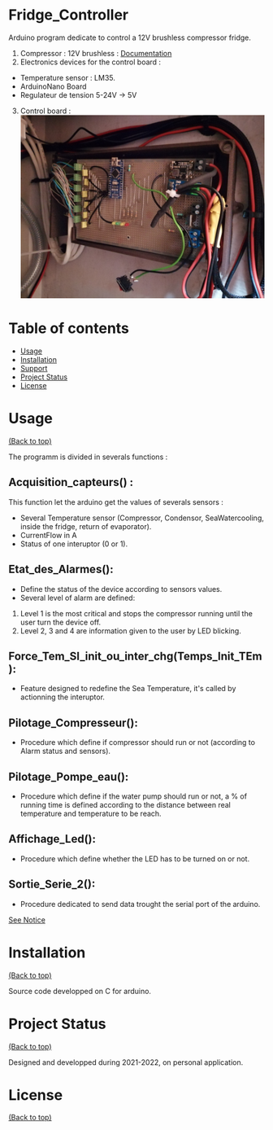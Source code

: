 
# Fridge_Controller

Arduino program dedicate to control a 12V brushless compressor fridge.

1. Compressor : 12V brushless : [Documentation](Pictures/2020_Doc_Compressor.pdf)
2. Electronics devices for the control board : 
- Temperature sensor : LM35.
- ArduinoNano Board
- Regulateur de tension 5-24V -> 5V
3. Control board : ![image](Pictures/Control_Board.jpg)

# Table of contents

- [Usage](#usage)
- [Installation](#installation)
- [Support](#Support)
- [Project Status](#project)
- [License](#license)

# Usage

[(Back to top)](#table-of-contents)

The programm is divided in severals functions :

## Acquisition_capteurs() : 
This function let the arduino get the values of severals sensors :
- Several Temperature sensor (Compressor, Condensor, SeaWatercooling, inside the fridge, return of evaporator).
- CurrentFlow in A
- Status of one interuptor (0 or 1).
 
 ## Etat_des_Alarmes():  
- Define the status of the device according to sensors values.
- Several level of alarm are defined:
1. Level 1 is the most critical and stops the compressor running until the user turn the device off.
2. Level 2, 3 and 4 are information given to the user by LED blicking.

  ## Force_Tem_SI_init_ou_inter_chg(Temps_Init_TEm):
-  Feature designed to redefine the Sea Temperature, it's called by actionning the interuptor.
  ## Pilotage_Compresseur():
-  Procedure which define if compressor should run or not (according to Alarm status and sensors).
 ## Pilotage_Pompe_eau():
-  Procedure which define if the water pump should run or not, a % of running time is defined according to the  distance between real temperature and temperature to be reach.
  ## Affichage_Led():
- Procedure which define whether the LED has to be turned on or not. 
 ## Sortie_Serie_2():
-  Procedure dedicated to send data trought the serial port of the arduino.


 [See Notice](Pictures/Notice.pdf)	

# Installation

[(Back to top)](#table-of-contents)
  
  Source code developped on C for arduino.

# Project Status

[(Back to top)](#table-of-contents)

Designed and developped during 2021-2022, on personal application.

# License

[(Back to top)](#table-of-contents)
	
